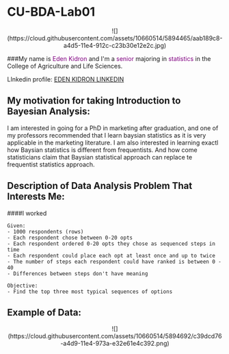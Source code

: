 # CU-BDA-Lab01

<p align = "center"> ![](https://cloud.githubusercontent.com/assets/10660514/5894465/aab189c8-a4d5-11e4-912c-c23b30e12e2c.jpg) 

###My name is <span style="color:purple">Eden Kidron</span> and I'm a <span style="color:purple">senior</span> majoring in <span style="color:purple">statistics</span> in the College of Agriculture and Life Sciences.
<enter>
<enter>

LInkedin profile: [EDEN KIDRON LINKEDIN](http://www.linkedin.com/pub/eden-kidron/62/940/427/)

## My motivation for taking Introduction to Bayesian Analysis:

I am interested in going for a PhD in marketing after graduation, and one of my professors recommended that I learn baysian statistics as it is very applicable in the marketing literature. I am also interested in learning exactl how Baysian statistics is different from frequentists. And how come statisticians claim that Baysian statistical approach can replace te frequentist statistics approach.

## Description of Data Analysis Problem That Interests Me:
<enter>
<enter>

####I worked 

```
Given:
- 1000 respondents (rows)
- Each respondent chose between 0-20 opts
- Each respondent ordered 0-20 opts they chose as sequenced steps in time 
- Each respondent could place each opt at least once and up to twice
- The number of steps each respondent could have ranked is between 0 - 40 
- Differences between steps don't have meaning

Objective:
- Find the top three most typical sequences of options 
```

## Example of Data:
<p align = "center"> ![](https://cloud.githubusercontent.com/assets/10660514/5894692/c39dcd76-a4d9-11e4-973a-e32e61e4c392.png)

